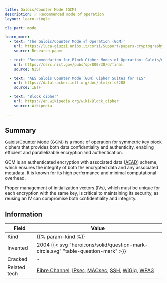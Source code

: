 ```yaml
---
title: Galois/Counter Mode (GCM)
description: ✅ Recommended mode of operation
layout: learn-single

tls_part: mode

learn_more:
  - text: 'The Galois/Counter Mode of Operation (GCM)'
    url: https://luca-giuzzi.unibs.it/corsi/Support/papers-cryptography/gcm-spec.pdf
    source: Research paper

  - text: 'Recommendation for Block Cipher Modes of Operation: Galois/Counter Mode (GCM) and GMAC'
    url: https://csrc.nist.gov/pubs/sp/800/38/d/final
    source: NIST

  - text: 'AES Galois Counter Mode (GCM) Cipher Suites for TLS'
    url: https://datatracker.ietf.org/doc/html/rfc5288
    source: IETF

  - text: 'Block cipher'
    url: https://en.wikipedia.org/wiki/Block_cipher
    source: Wikipedia

---
```


## Summary

[Galois/Counter Mode][GCM] (GCM) is a mode of operation for symmetric key block ciphers that provides both data confidentiality and authenticity, enabling efficient and parallelizable encryption and authentication.

GCM is an authenticated encryption with associated data ([AEAD]) scheme, which ensures the integrity of both the encrypted data and any associated metadata. It is known for its high performance and minimal computational overhead.

Proper management of initialization vectors (IVs), which must be unique for each encryption with the same key, is critical to maintaining its security, as reusing an IV can compromise both confidentiality and integrity.

## Information

| Field        | Value                                                                             |
|--------------|-----------------------------------------------------------------------------------|
| Kind         | {{% param-kind %}}                                                                |
| Invented     | 2004 {{< svg "heroicons/solid/question-mark-circle.svg" "table-question-mark" >}} |
| Cracked      | -                                                                                 |
| Related tech | [Fibre Channel], [IPsec], [MACsec], [SSH], [WiGig], [WPA3]                        |

[AEAD]: https://en.wikipedia.org/wiki/Authenticated_encryption
[Fibre Channel]: https://en.wikipedia.org/wiki/Fibre_Channel
[GCM]: https://en.wikipedia.org/wiki/Galois/Counter_Mode
[IPsec]: https://en.wikipedia.org/wiki/IPsec
[MACsec]: https://en.wikipedia.org/wiki/MACsec
[SSH]: https://en.wikipedia.org/wiki/Secure_Shell
[WiGig]: https://en.wikipedia.org/wiki/WiGig
[WPA3]: https://en.wikipedia.org/wiki/Wi-Fi_Protected_Access#WPA3
